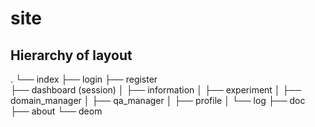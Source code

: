 # site

## Hierarchy of layout

.
└── index
   ├── login
   ├── register   
   ├── dashboard (session)
   │   ├── information
   │   ├── experiment
   │   ├── domain_manager
   │   ├── qa_manager
   │   ├── profile
   │   └── log
   ├── doc
   ├── about
   └── deom
